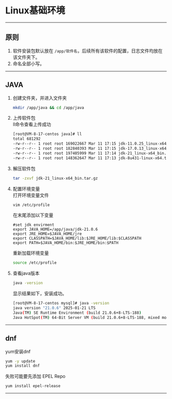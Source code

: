 # Linux基础环境

---

## 原则

1. 软件安装包默认放在 `/app/软件名`，后续所有该软件的配置，日志文件均放在该文件夹下。
2. 命名全部小写。

---

## JAVA

1. 创建文件夹，并进入文件夹
   
   ```bash
   mkdir /app/java && cd /app/java
   ```

2. 上传软件包  
   ll命令查看上传成功
   
   ```bash
   [root@VM-8-17-centos java]# ll
   total 681292
   -rw-r--r-- 1 root root 169022667 Mar 11 17:15 jdk-11.0.25_linux-x64_bin.tar.gz
   -rw-r--r-- 1 root root 182840393 Mar 11 17:15 jdk-17.0.13_linux-x64_bin.tar.gz
   -rw-r--r-- 1 root root 197405999 Mar 11 17:14 jdk-21_linux-x64_bin.tar.gz
   -rw-r--r-- 1 root root 148362647 Mar 11 17:13 jdk-8u431-linux-x64.tar.gz
   ```

3. 解压软件包
   
   ```bash
   tar -zxvf jdk-21_linux-x64_bin.tar.gz
   ```

4. 配置环境变量  
   打开环境变量文件
   
   ```bash
   vim /etc/profile
   ```
   
   在末尾添加以下变量
   
   ```vim
   #set jdk envirment 
   export JAVA_HOME=/app/java/jdk-21.0.6
   export JRE_HOME=$JAVA_HOME/jre
   export CLASSPATH=$JAVA_HOME/lib:$JRE_HOME/lib:$CLASSPATH
   export PATH=$JAVA_HOME/bin:$JRE_HOME/bin:$PATH
   ```
   
   重新加载环境变量
   
   ```bash
   source /etc/profile
   ```

5. 查看java版本
   
   ```bash
   java -version
   ```
   
   显示结果如下，安装成功。
   
   ```bash
   [root@VM-8-17-centos mysql]# java -version
   java version "21.0.6" 2025-01-21 LTS
   Java(TM) SE Runtime Environment (build 21.0.6+8-LTS-188)
   Java HotSpot(TM) 64-Bit Server VM (build 21.0.6+8-LTS-188, mixed mode, sharing)
   ```

---

## dnf

yum安装dnf

   ```bash
   yum -y update
   yum install dnf
   ```

失败可能要先添加 EPEL Repo

   ```bash
   yum install epel-release
   ```

---

